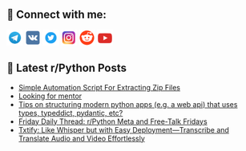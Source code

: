 ## 🔎 Connect with me:
[<img src="https://github.com/bullbesh/bullbesh/blob/main/images/Telegram.png" width="32" height="32" />](https://t.me/bullbesh)
[<img src="https://github.com/bullbesh/bullbesh/blob/main/images/VK.png" width="32" height="32" />](https://vk.com/bullbesh)
[<img src="https://github.com/bullbesh/bullbesh/blob/main/images/Twitter.png" width="32" height="32" />](https://twitter.com/bullbesh1)
[<img src="https://github.com/bullbesh/bullbesh/blob/main/images/Instagram.png" width="32" height="32" />](https://www.instagram.com/bullbesh)
[<img src="https://github.com/bullbesh/bullbesh/blob/main/images/Reddit.png" width="32" height="32" />](https://www.reddit.com/user/bullbesh)
[<img src="https://github.com/bullbesh/bullbesh/blob/main/images/YouTube.png" width="32" height="32" />](https://www.youtube.com/channel/UCtfjRs6uzgq5mfm8S06WTcg)

## 📕 Latest r/Python Posts
<!-- BLOG-POST-LIST:START -->
- [Simple Automation Script For Extracting Zip Files](https://www.reddit.com/r/Python/comments/1fl6n3u/simple_automation_script_for_extracting_zip_files/)
- [Looking for mentor](https://www.reddit.com/r/Python/comments/1fl4ra3/looking_for_mentor/)
- [Tips on structuring modern python apps &lpar;e.g. a web api&rpar; that uses types, typeddict, pydantic, etc?](https://www.reddit.com/r/Python/comments/1fkz1cb/tips_on_structuring_modern_python_apps_eg_a_web/)
- [Friday Daily Thread: r/Python Meta and Free-Talk Fridays](https://www.reddit.com/r/Python/comments/1fkyw3m/friday_daily_thread_rpython_meta_and_freetalk/)
- [Txtify: Like Whisper but with Easy Deployment—Transcribe and Translate Audio and Video Effortlessly](https://www.reddit.com/r/Python/comments/1fksqva/txtify_like_whisper_but_with_easy/)
<!-- BLOG-POST-LIST:END -->
